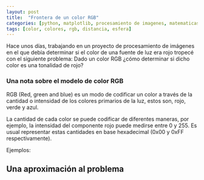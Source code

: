 ```yaml
---
layout: post
title:  "Frontera de un color RGB"
categories: [python, matplotlib, procesamiento de imagenes, matematicas]
tags: [color, colores, rgb, distancia, esfera]
---
```

Hace unos días, trabajando en un proyecto de procesamiento de imágenes en el que debía determinar si el color de una fuente de luz era rojo tropecé con el siguiente problema: Dado un color RGB ¿cómo determinar si dicho color es una tonalidad de rojo?

### Una nota sobre el modelo de color RGB

RGB (Red, green and blue) es un modo de codificar un color a través de la cantidad o intensidad de los colores primarios de la luz, estos son, rojo, verde y azul.

La cantidad de cada color se puede codificar de diferentes maneras, por ejemplo, la intensidad del componente rojo puede medirse entre 0 y 255. Es usual
representar estas cantidades en base hexadecimal (0x00 y 0xFF respectivamente).

Ejemplos:

## Una aproximación al problema


